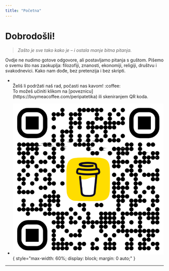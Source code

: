 ```yaml
---
title: "Početna" 
---
```


# Dobrodošli!

> *Zašto je sve tako kako je – i ostala manje bitna pitanja.*

Ovdje ne nudimo gotove odgovore, ali postavljamo pitanja s guštom. Pišemo o svemu što nas zaokuplja: filozofiji, znanosti, ekonomiji, religiji, društvu i svakodnevici. Kako nam dođe, bez pretenzija i bez skripti.

<div class="grid cards" markdown>

- 
  <br>
  Želiš li podržati naš rad, počasti nas kavom! :coffee: <br>
  To možeš učiniti klikom na [poveznicu](https://buymeacoffee.com/peripatetika) ili skeniranjem QR koda.

- 
  ![QR kod](images/bmc_qr.png){ style="max-width: 60%; display: block; margin: 0 auto;" }

</div>

---
